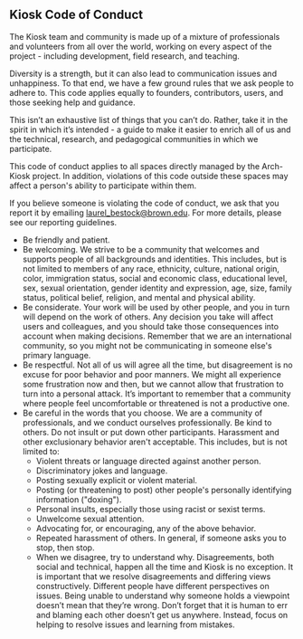 ## Kiosk Code of Conduct
The Kiosk team and community is made up of a mixture of professionals and volunteers from all over the world, working on every aspect of the project - including development, field research, and teaching.

Diversity is a strength, but it can also lead to communication issues and unhappiness. To that end, we have a few ground rules that we ask people to adhere to. This code applies equally to founders, contributors, users, and those seeking help and guidance.

This isn’t an exhaustive list of things that you can’t do. Rather, take it in the spirit in which it’s intended - a guide to make it easier to enrich all of us and the technical, research, and pedagogical communities in which we participate.

This code of conduct applies to all spaces directly managed by the Arch-Kiosk project. In addition, violations of this code outside these spaces may affect a person's ability to participate within them.

If you believe someone is violating the code of conduct, we ask that you report it by emailing laurel_bestock@brown.edu. For more details, please see our reporting guidelines.

-	Be friendly and patient.  
-	Be welcoming. We strive to be a community that welcomes and supports people of all backgrounds and identities. This includes, but is not limited to members of any race, ethnicity, culture, national origin, color, immigration status, social and economic class, educational level, sex, sexual orientation, gender identity and expression, age, size, family status, political belief, religion, and mental and physical ability.  
-	Be considerate. Your work will be used by other people, and you in turn will depend on the work of others. Any decision you take will affect users and colleagues, and you should take those consequences into account when making decisions. Remember that we are an international community, so you might not be communicating in someone else's primary language.  
-	Be respectful. Not all of us will agree all the time, but disagreement is no excuse for poor behavior and poor manners. We might all experience some frustration now and then, but we cannot allow that frustration to turn into a personal attack. It’s important to remember that a community where people feel uncomfortable or threatened is not a productive one.   
-	Be careful in the words that you choose. We are a community of professionals, and we conduct ourselves professionally. Be kind to others. Do not insult or put down other participants. Harassment and other exclusionary behavior aren't acceptable. This includes, but is not limited to:  
    -	Violent threats or language directed against another person.
    -	Discriminatory jokes and language.
    -	Posting sexually explicit or violent material.
    -	Posting (or threatening to post) other people's personally identifying information ("doxing").
    -	Personal insults, especially those using racist or sexist terms.
    -	Unwelcome sexual attention.
    -	Advocating for, or encouraging, any of the above behavior.
    -	Repeated harassment of others. In general, if someone asks you to stop, then stop.
    -	When we disagree, try to understand why. Disagreements, both social and technical, happen all the time and Kiosk is no exception. It is important that we resolve disagreements and differing views constructively. Different people have different perspectives on issues. Being unable to understand why someone holds a viewpoint doesn’t mean that they’re wrong. Don’t forget that it is human to err and blaming each other doesn’t get us anywhere. Instead, focus on helping to resolve issues and learning from mistakes.


